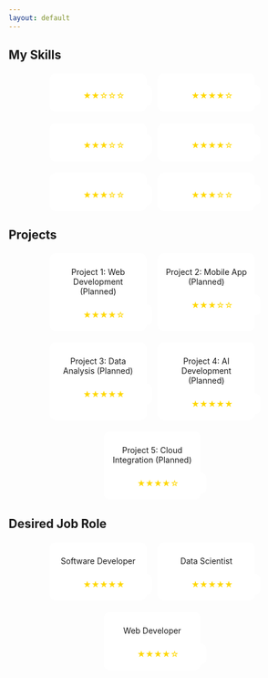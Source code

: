 ```yaml
---
layout: default
---
```



## My Skills

<div class="skills-icons">
    <div class="java">
        <i class="fab fa-java"></i>
        <div class="rating">
            <span>★★☆☆☆</span>
        </div>
    </div>
    <div class="javascript">
        <i class="fab fa-js"></i>
        <div class="rating">
            <span>★★★★☆</span>
        </div>
    </div>
    <div class="python">
        <i class="fab fa-python"></i>
        <div class="rating">
            <span>★★★☆☆</span>
        </div>
    </div>
    <div class="c-lang">
        <i class="fab fa-cuttlefish"></i> <!-- Using cuttlefish icon for C language -->
        <div class="rating">
            <span>★★★★☆</span>
        </div>
    </div>
    <div class="html5">
        <i class="fab fa-html5"></i>
        <div class="rating">
            <span>★★★☆☆</span>
        </div>
    </div>
    <div class="css3">
        <i class="fab fa-css3-alt"></i>
        <div class="rating">
            <span>★★★☆☆</span>
        </div>
    </div>
</div>

## Projects

<div class="projects-list">
    <div>
        <p>Project 1: Web Development (Planned)</p>
        <div class="rating">
            <span>★★★★☆</span>
        </div>
    </div>
    <div>
        <p>Project 2: Mobile App (Planned)</p>
        <div class="rating">
            <span>★★★☆☆</span>
        </div>
    </div>
    <div>
        <p>Project 3: Data Analysis (Planned)</p>
        <div class="rating">
            <span>★★★★★</span>
        </div>
    </div>
    <div>
        <p>Project 4: AI Development (Planned)</p>
        <div class="rating">
            <span>★★★★★</span>
        </div>
    </div>
    <div>
        <p>Project 5: Cloud Integration (Planned)</p>
        <div class="rating">
            <span>★★★★☆</span>
        </div>
    </div>
</div>

## Desired Job Role

<div class="job-role-list">
    <div>
        <p>Software Developer</p>
        <div class="rating">
            <span>★★★★★</span>
        </div>
    </div>
    <div>
        <p>Data Scientist</p>
        <div class="rating">
            <span>★★★★★</span>
        </div>
    </div>
    <div>
        <p>Web Developer</p>
        <div class="rating">
            <span>★★★★☆</span>
        </div>
    </div>
</div>

<style>
    .skills-icons, .projects-list, .job-role-list {
        display: flex;
        justify-content: center;
        flex-wrap: wrap;
        gap: 20px;
        margin-top: 20px;
    }
    .skills-icons div, .projects-list div, .job-role-list div {
        background: #fff;
        border-radius: 10px;
        padding: 10px;
        width: 150px;
        text-align: center;
    }
    .skills-icons i {
        font-size: 2em;
    }
    .rating {
        margin-top: 10px;
    }
    .rating span {
        color: gold;
    }
    .java { color: #5382a1; }
    .javascript { color: #f0db4f; }
    .python { color: #306998; }
    .c-lang { color: #555555; }
    .html5 { color: #e34c26; }
    .css3 { color: #264de4; }
</style>

